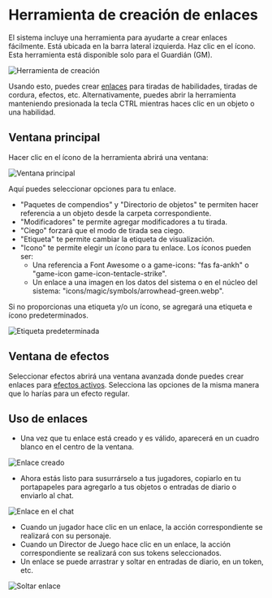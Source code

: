 <!--- This file is auto generated from module/manual/es/ventana_de_creacion_de_enlaces.md -->
# Herramienta de creación de enlaces

El sistema incluye una herramienta para ayudarte a crear enlaces fácilmente.
Está ubicada en la barra lateral izquierda. Haz clic en el ícono.
Esta herramienta está disponible solo para el Guardián (GM).

![Herramienta de creación](../../assets/manual/links/links-creation-tool.webp)

Usando esto, puedes crear [enlaces](enlaces.md) para tiradas de habilidades, tiradas de cordura, efectos, etc.
Alternativamente, puedes abrir la herramienta manteniendo presionada la tecla CTRL mientras haces clic en un objeto o una habilidad.

## Ventana principal

Hacer clic en el ícono de la herramienta abrirá una ventana:

![Ventana principal](../../assets/manual/links/main-window.webp)

Aquí puedes seleccionar opciones para tu enlace.

- "Paquetes de compendios" y "Directorio de objetos" te permiten hacer referencia a un objeto desde la carpeta correspondiente.
- "Modificadores" te permite agregar modificadores a tu tirada.
- "Ciego" forzará que el modo de tirada sea ciego.
- "Etiqueta" te permite cambiar la etiqueta de visualización.
- "Icono" te permite elegir un ícono para tu enlace. Los íconos pueden ser:
  - Una referencia a Font Awesome o a game-icons: "fas fa-ankh" o "game-icon game-icon-tentacle-strike".
  - Un enlace a una imagen en los datos del sistema o en el núcleo del sistema: "icons/magic/symbols/arrowhead-green.webp".

Si no proporcionas una etiqueta y/o un ícono, se agregará una etiqueta e ícono predeterminados.

![Etiqueta predeterminada](../../assets/manual/links/default-label.webp)

## Ventana de efectos

Seleccionar efectos abrirá una ventana avanzada donde puedes crear enlaces para [efectos activos](efectos.md).
Selecciona las opciones de la misma manera que lo harías para un efecto regular.

## Uso de enlaces

- Una vez que tu enlace está creado y es válido, aparecerá en un cuadro blanco en el centro de la ventana.

![Enlace creado](../../assets/manual/links/effect-link-creation.webp)

- Ahora estás listo para susurrárselo a tus jugadores, copiarlo en tu portapapeles para agregarlo a tus objetos o entradas de diario o enviarlo al chat.

![Enlace en el chat](../../assets/manual/links/link-effect-chat.webp)

- Cuando un jugador hace clic en un enlace, la acción correspondiente se realizará con su personaje.
- Cuando un Director de Juego hace clic en un enlace, la acción correspondiente se realizará con sus tokens seleccionados.
- Un enlace se puede arrastrar y soltar en entradas de diario, en un token, etc.

![Soltar enlace](../../assets/manual/links/effect-drop.webp)
